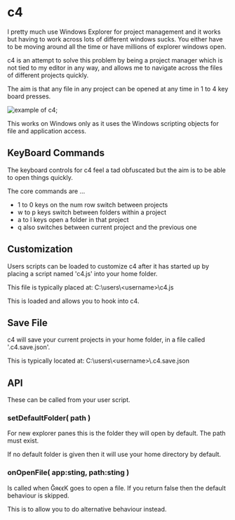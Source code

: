 # c4

I pretty much use Windows Explorer for project management and it works but 
having to work across lots of different windows sucks. You either have to be 
moving around all the time or have millions of explorer windows open.

c4 is an attempt to solve this problem by being a project manager which is not
tied to my editor in any way, and allows me to navigate across the files of
different projects quickly.

The aim is that any file in any project can be opened at any time in 1 to 4 key 
board presses.

![example of c4](http://i.imgur.com/vHsk4u6.png);

This works on Windows only as it uses the Windows scripting objects for file
and application access.

## KeyBoard Commands

The keyboard controls for c4 feel a tad obfuscated but the aim is to be able to
open things quickly.

The core commands are ...

 * 1 to 0 keys on the num row switch between projects
 * w to p keys switch between folders within a project
 * a to l keys open a folder in that project
 * q also switches between current project and the previous one

## Customization

Users scripts can be loaded to customize c4 after it has started up by placing 
a script named 'c4.js' into your home folder.

This file is typically placed at: C:\\users\\&lt;username&gt;\\c4.js

This is loaded and allows you to hook into c4.

## Save File

c4 will save your current projects in your home folder,
in a file called '.c4.save.json'.

This is typically located at: C:\\users\\&lt;username&gt;\\.c4.save.json

## API

These can be called from your user script.

### setDefaultFolder( path )

For new explorer panes this is the folder they will open by default. The path
must exist.

If no default folder is given then it will use your home directory by default.

### onOpenFile( app:sting, path:sting )

Is called when ĞяϵϵΚ goes to open a file. If you return false then the 
default behaviour is skipped.

This is to allow you to do alternative behaviour instead.

